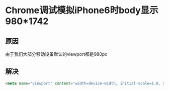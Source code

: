 # Chrome调试模拟iPhone6时body显示980*1742


## 原因
由于我们大部分移动设备默认的viewport都是980px

## 解决

```html
<meta name="viewport" content="width=device-width, initial-scale=1.0, minimum-scale=1.0, maximum-scale=1.0, user-scalable=no">
```




<comment/>